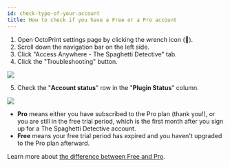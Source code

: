 ```yaml
---
id: check-type-of-your-account
title: How to check if you have a Free or a Pro account
---
```


1. Open OctoPrint settings page by clicking the wrench icon (**🔧**).
1. Scroll down the navigation bar on the left side.
1. Click "Access Anywhere - The Spaghetti Detective" tab.
1. Click the "Troubleshooting" button.

![](/img/user-guides/helpdocs/open-troubleshooting-page.gif)

5. Check the "**Account status**" row in the "**Plugin Status**" column.

![](/img/user-guides/helpdocs/tsd-plugin-account-type.png)

* **Pro** means either you have subscribed to the Pro plan (thank you!), or you are still in the free trial period, which is the first month after you sign up for a The Spaghetti Detective account.
* **Free** means your free trial period has expired and you haven't upgraded to the Pro plan afterward.

Learn more about [the difference between Free and Pro](/docs/user-guides/upgrade-to-pro).